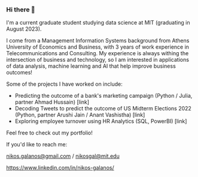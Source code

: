 ### Hi there 👋

I'm a current graduate student studying data science at MIT (graduating in August 2023).

I come from a Management Information Systems background from Athens University of Economics and Business, with 3 years of work experience in Telecommunications and Consulting. My experience is always withing the intersection of business and technology, so I am interested in applications of data analysis, machine learning and AI that help improve business outcomes!

Some of the projects I have worked on include:
- Predicting the outcome of a bank's marketing campaign (Python / Julia, partner Ahmad Hussain) [link]
- Decoding Tweets to predict the outcome of US Midterm Elections 2022 (Python, partner Arushi Jain / Anant Vashistha) [link]
- Exploring employee turnover using HR Analytics (SQL, PowerBI) [link]

Feel free to check out my portfolio!

If you'd like to reach me:

nikos.galanos@gmail.com / nikosgal@mit.edu

https://www.linkedin.com/in/nikos-galanos/
